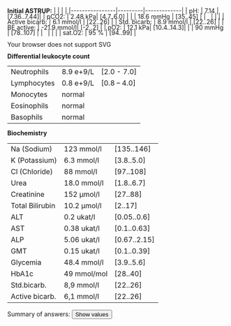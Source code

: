 <div class="w3-row">
<div class="w3-twothird">

<bdl-tabs idlist="astrup,biochemie" 
  titlelist="ASTRUP,Biochemie"></bdl-tabs>

<div class="w3-row">
  <div id="astrup" style="line-height:0.9">
    <div class="w3-half w3-sand w3-large w3-padding">

**Initial ASTRUP:**
|                |         |             |
|----------------|---------|-------------|
| pH:            |  7.14   | [7.36..7.44]|
| pCO2:          | 2.48 kPa| [4.7..6.0]  |
|                | 18.6 mmHg | [35..45]   |
| &nbsp;         |         |             |
| Active bicarb: | 6.1 mmol/l | [22..26]  |
| Std. bicarb:   | 8.9 mmol/l | [22..26]  |
| BE active:     | -21.9 mmol/l| [-2..2]  |
| pO2:           | 12.1 kPa| [10.4..14.3]|
|                | 90 mmHg | [78..107]   |
| &nbsp;         |         |             |
| sat.O2:        | 95 %    | [94..99]    |

  </div>
<div class="w3-half">

<object id="mySvg" type="image/svg+xml" data="screen/Acid-base_nomogramK1.svg" style="width:100%">
  Your browser does not support SVG
</object>

</div>
</div>
<div id="biochemie" style="line-height:0.9">
    <div class="w3-half w3-sand w3-large w3-padding">

**Differential leukocyte count**

|              |               |           |
|--------------|---------------|-----------|
| Neutrophils  | 8.9 e+9/L     | [2.0 - 7.0] |
| Lymphocytes  | 0.8 e+9/L     | [0.8 – 4.0] |
| Monocytes    | normal        |           |
| Eosinophils  | normal        |           |
| Basophils    | normal        |           |

**Biochemistry**

|                |               |             |
|----------------|---------------|-------------|
| Na (Sodium)    | 123 mmol/l    | [135..146]  |
| K (Potassium)  | 6.3 mmol/l    | [3.8..5.0]  |
| Cl (Chloride)  | 88 mmol/l     | [97..108]   |
| Urea           | 18.0 mmol/l   | [1.8..6.7]  |
| Creatinine     | 152 µmol/l    | [27..88]    |
| Total Bilirubin| 10.2 µmol/l   | [2..17]     |
| ALT            | 0.2 ukat/l    | [0.05..0.6] |
| AST            | 0.38 ukat/l   | [0.1..0.63] |
| ALP            | 5.06 ukat/l   | [0.67..2.15]|
| GMT            | 0.15 ukat/l   | [0.1..0.39] |
| Glycemia       | 48.4 mmol/l   | [3.9..5.6]  |
| HbA1c          | 49 mmol/mol   | [28..40]    |
| Std.bicarb. | 8,9 mmol/l | [22..26] |
| Active bicarb. | 6,1 mmol/l | [22..26] |

</div>
<div class="w3-half">

<bdl-calculator></bdl-calculator>
</div>    

</div>

</div>
</div>
<div class="w3-third">
<bdl-quizx id="q7" type="choice2" 
           question="What type of ABR disorder is this?" 
           answers="metabolic acidosis|acute respiratory acidosis|chronic respiratory acidosis|metabolic alkalosis" 
           correctoptions="true|false|false" 
           explanations="yes|no|no" 
           buttontitle="check answer"></bdl-quizx>
<bdl-quizx id="q7a" type="choice2" 
           question="What could this be a complication of type 1 DM?" 
           answers="diabetic ketoacidosis| hypochloremic alkalosis in diabetes and vomiting|hyperglycemic hyperosmolar coma" 
           correctoptions="true|false|false" 
           explanations="yes|no|no" 
           buttontitle="check answer"></bdl-quizx>           
<bdl-quizx id="q8" type="choice2" 
           question="What is the anion gap?" 
           answers="AG = Na<sup>+</sup> – (Cl<sup>-</sup> + HCO3<sup>-</sup>) in the USA and at our institute<br/>AG = (Na<sup>+</sup>+K<sup>+</sup>) – (Cl<sup>-</sup> + HCO3<sup>-</sup>) in Europe|AG = (Na<sup>+</sup>) + (2x Cl<sup>-</sup>) + (HCO3<sup>-</sup>) in the USA and at our institute<br/>|AG = (Na<sup>+</sup>) + (2x Cl<sup>-</sup>) + (HCO3<sup>-</sup>) + (K<sup>+</sup>) in Europe" 
           correctoptions="true|false" 
           explanations="yes|no" 
           buttontitle="check answer"></bdl-quizx>
<bdl-quizx id="q8a" type="choice2" 
           question="The anion gap typically ranges from 10-12 mmol/l, marginally then 16 mmol/l. An increased anion gap may indicate the presence of certain diseases or conditions, such as metabolic acidosis. Calculate the anion gap from memory or on a calculator according to the values and select:" 
           answers="AG = 28.9| AG = 314.2 | AG = 10" 
           correctoptions="true|false" 
           explanations="yes|no" 
           buttontitle="check answer"></bdl-quizx>           
<bdl-quizx id="q9" type="choice2" 
           question="How would ABR parameters and clinical picture change during vomiting?" 
           answers="Vomiting leads to the complication of existing metabolic acidosis by metabolic alkalosis (loss of H<sup>+</sup>, Cl<sup>-</sup>, bicarbonate), suppression of respiratory compensatory mechanisms, deepening dehydration, increasing losses of K<sup>+</sup> and worsening of the condition (combined ABR disorder, K<sup>+</sup> depletion).|vomiting results in the loss of K<sup>+</sup>, leading to the development of hypokalemia and if the situation is not addressed, the exchange of H<sup>+</sup> for K<sup>+</sup> on the cell membrane (K<sup>+</sup> goes out, H<sup>+</sup> inside, leading to alkalization of the internal environment." 
           correctoptions="true|false" 
           explanations="yes|no" 
           buttontitle="check answer"></bdl-quizx>
<bdl-quizx id="q10" type="choice2" 
           question="What findings do you expect in urine?" 
           answers="I would expect ketonuria, glycosuria, polyuria, higher amounts of Na<sup>+</sup>, K<sup>+</sup> and phosphates, acidic pH|urine pH will be alkaline, there will be ketonuria, low concentration of K<sup>+</sup>, Na<sup>+</sup> and phosphates, there will be severe proteinuria" 
           correctoptions="true|false" 
           explanations="yes|no" 
           buttontitle="check answer"></bdl-quizx>
<bdl-quizx id="q11" type="choice2" 
           question="What osmolality of serum do you expect? How can it be calculated?" 
           answers="Osmolarity = (2xNa) + glycemia + urea - osmolarity will be increased|Osmolarity will be decreased due to loss of sodium and potassium, formula (Na<sup>+</sup>) + (Cl<sup>-</sup>) + (K<sup>+</sup>) + urea" 
           correctoptions="true|false" 
           explanations="yes|no" 
           buttontitle="check answer"></bdl-quizx>
<bdl-quizx id="q12" type="choice2" 
           question="How would you interpret renal parameters?" 
           answers="Elevation of urea and creatinine vs. due to dehydration and practically prerenal failure with the development of renal ischemia. Another reason could also be chronic renal insufficiency developed over the course of the disease due to the patient's non-cooperation in treatment. Currently worsened by concurrently running complication and dehydration." 
           correctoptions="true" 
           explanations="yes" 
           buttontitle="check answer"></bdl-quizx>
<bdl-quizx id="q13" type="choice2" 
           question="What is the development of potassium levels in ketoacidosis? Over time, at the start of treatment and its continuation in the further course without potassium substitution?" 
           answers="Hyperkalemia persists throughout, it adjusts only when glucose drops < 10mmol/L. If treatment is not initiated, the patient with hyperglycemia and hyperkalemia dies from malignant arrhythmia, if potassium is substituted during treatment, hyperkalemia worsens and the patient is at risk of malignant arrhythmia.|metabolic acidosis initially causes hyperkalemia, which is corrected by treatment to the right value, if K<sup>+</sup> is not compensated by infusions, the patient is at risk of severe hypokalemia due to potassium losses through urine and depletion of IC reserves." 
           correctoptions="false|true" 
           explanations="no|yes" 
           buttontitle="check answer"></bdl-quizx>
<bdl-quizx id="q14" type="choice2" 
           question="What is the cause of diabetic ketoacidosis?" 
           answers="absolute lack of insulin and excess of glucagon|relative lack of insulin" 
           correctoptions="true|false" 
           explanations="yes|no" 
           buttontitle="check answer"></bdl-quizx>
<bdl-quizx id="q15" type="choice2" 
           question="What is the pathogenesis of the development of diabetic ketoacidosis?"></bdl-quizx>
<bdl-quizx id="q16" type="choice2" 
           question="Which other conditions lead to increased production of ketone bodies?" 
           answers="alcoholism and starvation|hypothyroidism, Cushing's syndrome" 
           correctoptions="true|false" 
           explanations="yes|no" 
           buttontitle="check answer"></bdl-quizx>

<bdl-quiz-summary id="qs1">
  Summary of answers:
  <button class="w3-right w3-button w3-theme" onclick="document.getElementById('mySvg').contentDocument.getElementById('patientpoint').style.display='';">Show values</button>
</bdl-quiz-summary>
          
<bdl-quiz-control ids="q7,q7a,q8,q8a,q9,q10,q11,q12,q13,q14,q15,q16,qs1"></bdl-quiz-control>             

</div>
</div>